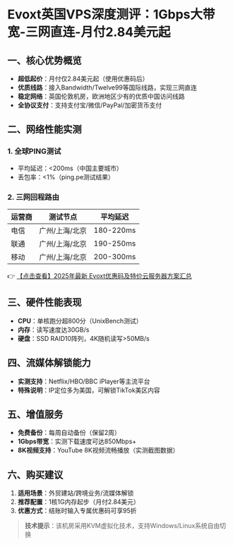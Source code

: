 # Evoxt英国VPS深度测评：1Gbps大带宽-三网直连-月付2.84美元起

## 一、核心优势概览
- **超低起价**：月付仅2.84美元起（使用优惠码后）
- **优质线路**：接入Bandwidth/Twelve99等国际线路，实现三网直连
- **稳定网络**：英国伦敦机房，欧洲地区少有的优质中国访问线路
- **全协议支付**：支持支付宝/微信/PayPal/加密货币支付

## 二、网络性能实测
### 1. 全球PING测试
- 平均延迟：<200ms（中国主要城市）
- 丢包率：<1%（ping.pe测试结果）

### 2. 三网回程路由
| 运营商 | 测试节点       | 平均延迟 |
|--------|----------------|----------|
| 电信   | 广州/上海/北京 | 180-220ms|
| 联通   | 广州/上海/北京 | 190-250ms|
| 移动   | 广州/上海/北京 | 200-300ms|

👉 [【点击查看】2025年最新 Evoxt优惠码及特价云服务器方案汇总](https://bit.ly/evoxt)

## 三、硬件性能表现
- **CPU**：单核跑分超800分（UnixBench测试）
- **内存**：读写速度达30GB/s
- **硬盘**：SSD RAID10阵列，4K随机读写>50MB/s

## 四、流媒体解锁能力
- **实测支持**：Netflix/HBO/BBC iPlayer等主流平台
- **特殊说明**：IP定位多为美国，可解锁TikTok美区内容

## 五、增值服务
- **免费备份**：每周自动备份（保留2周）
- **1Gbps带宽**：实测下载速度可达850Mbps+
- **8K视频支持**：YouTube 8K视频流畅播放（实测截图数据）

## 六、购买建议
1. **适用场景**：外贸建站/跨境业务/流媒体解锁
2. **推荐配置**：1核1G内存起步（月付2.84美元）
3. **优惠方式**：结账时输入专属优惠码可享95折

> **技术提示**：该机房采用KVM虚拟化技术，支持Windows/Linux系统自由切换